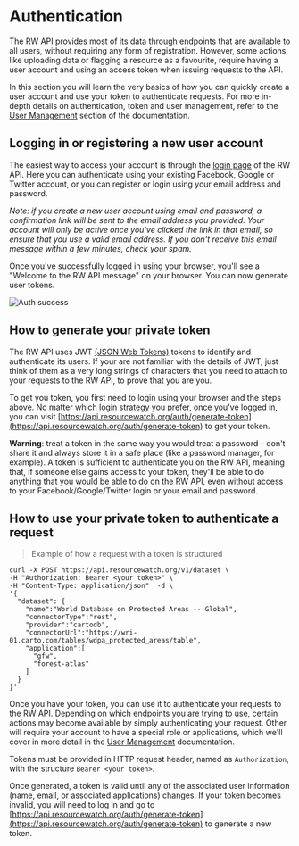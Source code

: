 # Authentication

The RW API provides most of its data through endpoints that are available to all users, without requiring any form of registration. However, some actions, like uploading data or flagging a resource as a favourite, require having a user account and using an access token when issuing requests to the API.

In this section you will learn the very basics of how you can quickly create a user account and use your token to authenticate requests. For more in-depth details on authentication, token and user management, refer to the [User Management](#user-management) section of the documentation.

## Logging in or registering a new user account

The easiest way to access your account is through the [login page](https://api.resourcewatch.org/auth/sign-up) of the RW API. Here you can authenticate using your existing Facebook, Google or Twitter account, or you can register or login using your email address and password. 

*Note: if you create a new user account using email and password, a confirmation link will be sent to the email address you provided. Your account will only be active once you've clicked the link in that email, so ensure that you use a valid email address. If you don't receive this email message within a few minutes, check your spam.*

Once you've successfully logged in using your browser, you'll see a "Welcome to the RW API message" on your browser. You can now generate user tokens.

![Auth success](images/authentication/auth-success.png)

## How to generate your private token

The RW API uses JWT [(JSON Web Tokens)](https://tools.ietf.org/html/rfc7519) tokens to identify and authenticate its users. If your are not familiar with the details of JWT, just think of them as a very long strings of characters that you need to attach to your requests to the RW API, to prove that you are you.

To get you token, you first need to login using your browser and the steps above. No matter which login strategy you prefer, once you've logged in, you can visit [https://api.resourcewatch.org/auth/generate-token](https://api.resourcewatch.org/auth/generate-token) to get your token.

**Warning**: treat a token in the same way you would treat a password - don't share it and always store it in a safe place (like a password manager, for example). A token is sufficient to authenticate you on the RW API, meaning that, if someone else gains access to your token, they'll be able to do anything that you would be able to do on the RW API, even without access to your Facebook/Google/Twitter login or your email and password.

## How to use your private token to authenticate a request

> Example of how a request with a token is structured

```shell
curl -X POST https://api.resourcewatch.org/v1/dataset \
-H "Authorization: Bearer <your token>" \
-H "Content-Type: application/json"  -d \
'{
  "dataset": {
    "name":"World Database on Protected Areas -- Global",
    "connectorType":"rest",
    "provider":"cartodb",
    "connectorUrl":"https://wri-01.carto.com/tables/wdpa_protected_areas/table",
    "application":[
      "gfw", 
      "forest-atlas"
    ]
  }
}'
```

Once you have your token, you can use it to authenticate your requests to the RW API. Depending on which endpoints you are trying to use, certain actions may become available by simply authenticating your request. Other will require your account to have a special role or applications, which we'll cover in more detail in the [User Management](#user-management) documentation.

Tokens must be provided in HTTP request header, named as `Authorization`, with the structure `Bearer <your token>`.

Once generated, a token is valid until any of the associated user information (name, email, or associated applications) changes. If your token becomes invalid, you will need to log in and go to [https://api.resourcewatch.org/auth/generate-token](https://api.resourcewatch.org/auth/generate-token) to generate a new token.
